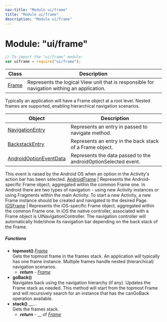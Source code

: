 ```yaml
---
nav-title: "Module ui/frame"
title: "Module ui/frame"
description: "Module ui/frame"
---
```

# Module: "ui/frame"

``` JavaScript
// To import the "ui/frame" module:
var uiframe = require("ui/frame");
```

Class | Description
------|------------
[Frame](../../ui/frame/Frame.md) | Represents the logical View unit that is responsible for navigation withing an application.
Typically an application will have a Frame object at a root level.
Nested frames are supported, enabling hierarchical navigation scenarios.

Object | Description
------|------------
[NavigationEntry](../../ui/frame/NavigationEntry.md) | Represents an entry in passed to navigate method.
[BackstackEntry](../../ui/frame/BackstackEntry.md) | Represents an entry in the back stack of a Frame object.
[AndroidOptionEventData](../../ui/frame/AndroidOptionEventData.md) | Represents the data passed to the androidOptionSelected event. 
This event is raised by the Android OS when an option in the Activity's action bar has been selected.
[AndroidFrame](../../ui/frame/AndroidFrame.md) | Represents the Android-specific Frame object, aggregated within the common Frame one.
In Android there are two types of navigation - using new Activity instances or using Fragments within the main Activity.
To start a new Activity, a new Frame instance should be created and navigated to the desired Page.
[iOSFrame](../../ui/frame/iOSFrame.md) | Represents the iOS-specific Frame object, aggregated within the common Frame one.
In iOS the native controller, associated with a Frame object is UINavigationController.
The navigation controller will automatically hide/show its navigation bar depending on the back stack of the Frame.

##### Functions
 - **topmost()** [_Frame_](../../ui/frame/Frame.md)  
     Gets the topmost frame in the frames stack. An application will typically has one frame instance. Multiple frames handle nested (hierarchical) navigation scenarios.
   - _**return**_ - [_Frame_](../../ui/frame/Frame.md)
 - **goBack()**  
     Navigates back using the navigation hierarchy (if any). Updates the Frame stack as needed.
This method will start from the topmost Frame and will recursively search for an instance that has the canGoBack operation available.
 - **stack()** __...  
     Gets the frames stack.
   - _**return**_ - __ of [_Frame_](../../ui/frame/Frame.md)